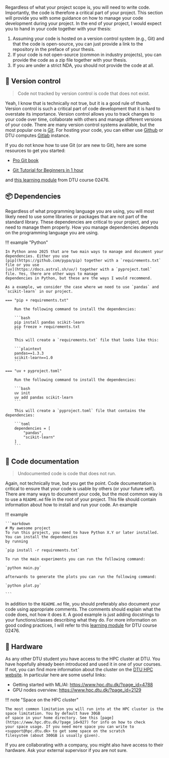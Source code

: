 Regardless of what your project scope is, you will need to write code. Importantly, the code is therefore a critical
part of your project. This section will provide you with some guidance on how to manage your code development during
your project. In the end of your project, I would expect you to hand in your code together with your thesis:

1. Assuming your code is hosted on a version control system (e.g., Git) and that the code is open-source, you can
    just provide a link to the repository in the preface of your thesis.
2. If your code is not open-source (common in industry projects), you can provide the code as a zip file together with
    your thesis.
3. If you are under a strict NDA, you should not provide the code at all.


## 🔄 Version control

> Code not tracked by version control is code that does not exist.

Yeah, I know that is technically not true, but it is a good rule of thumb. Version control is such a critical part of
code development that it is hard to overstate its importance. Version control allows you to track changes to your code
over time, collaborate with others and manage different versions of your code. There are many version control systems
available, but the most popular one is [Git](https://en.wikipedia.org/wiki/Git). For hosting your code, you can either
use [Github](https://github.com/) or DTU computes [Gitlab](https://lab.compute.dtu.dk) instance.

If you do not know how to use Git (or are new to Git), here are some resources to get you started:

* [Pro Git book](https://git-scm.com/book/en/v2)

* [Git Tutorial for Beginners in 1 hour](https://www.youtube.com/watch?v=8JJ101D3knE)

and [this learning module](https://skaftenicki.github.io/dtu_mlops/s2_organisation_and_version_control/git/) from DTU
course 02476.

## 📦 Dependencies

Regardless of what programming language you are using, you will most likely need to use some libraries or packages that
are not part of the standard library. These dependencies are critical to your project, and you need to manage them
properly. How you manage dependencies depends on the programming language you are using.

!!! example "Python"

    In Python anno 2025 that are two main ways to manage and document your dependencies. Either you use
    [pip](https://github.com/pypa/pip) together with a `requirements.txt` file or you use
    [uv](https://docs.astral.sh/uv/) together with a `pyproject.toml` file. Yes, there are other ways to manage
    dependencies in Python, but these are the ways I would recommend.

    As a example, we consider the case where we need to use `pandas` and `scikit-learn` in our project.

    === "pip + requirements.txt"

        Run the following command to install the dependencies:

        ```bash
        pip install pandas scikit-learn
        pip freeze > requirements.txt
        ```

        This will create a `requirements.txt` file that looks like this:

        ```plaintext
        pandas==1.3.3
        scikit-learn==1.0
        ```

    === "uv + pyproject.toml"

        Run the following command to install the dependencies:

        ```bash
        uv init
        uv add pandas scikit-learn
        ```

        This will create a `pyproject.toml` file that contains the dependencies:

        ```toml
        dependencies = [
            "pandas",
            "scikit-learn"
        ]
        ```

## 📝 Code documentation

> Undocumented code is code that does not run.

Again, not technically true, but you get the point. Code documentation is critical to ensure that your code is usable by
others (or your future self). There are many ways to document your code, but the most common way is to use a
`README.md` file in the root of your project. This file should contain information about how to install and run your
code. An example

!!! example

    ```markdown
    # My awesome project
    To run this project, you need to have Python X.Y or later installed. You can install the dependencies
    by running

    `pip install -r requirements.txt`

    To run the main experiments you can run the following command:

    `python main.py`

    afterwards to generate the plots you can run the following command:

    `python plot.py`

    ```

In addition to the `README.md` file, you should preferably also document your code using appropriate comments. The
comments should explain what the code does, not how it does it. A good example is just adding docstrings to your
functions/classes describing what they do. For more information on good coding practices, I will refer to this
[learning module](https://skaftenicki.github.io/dtu_mlops/s2_organisation_and_version_control/good_coding_practice/)
for DTU course 02476.

## 🧰 Hardware

As any other DTU student you have access to the HPC cluster at DTU. You have hopefully already been introduced and
used it in one of your courses. If not, you can find more information about the cluster on the
[DTU HPC website](https://www.hpc.dtu.dk/). In particular here are some useful links:

* Getting started with ML/AI: <https://www.hpc.dtu.dk/?page_id=4788>
* GPU nodes overview: <https://www.hpc.dtu.dk/?page_id=2129>

!!! note "Space on the HPC cluster"

    The most common limitation you will run into at the HPC cluster is the space limitation. You by default have 30GB
    of space in your home directory. See this [page](https://www.hpc.dtu.dk/?page_id=927) for info on how to check
    your space usage. If you need more space you can write to <support@hpc.dtu.dk> to get some space on the scratch
    filesystem (about 300GB is usually given).

If you are collaborating with a company, you might also have access to their hardware. Ask your external supervisor if
you are not sure.

